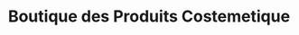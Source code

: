 ---
title: "Boutique des Produits Costemetique"
url: /macenta/boutique-des-produits-costemetique/
shop: commodité
---